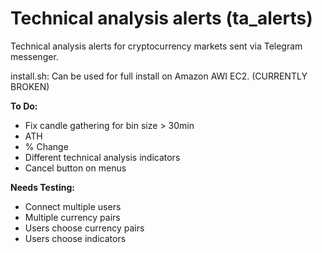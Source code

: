 # Technical analysis alerts (ta_alerts)
Technical analysis alerts for cryptocurrency markets sent via Telegram messenger.

install.sh: Can be used for full install on Amazon AWI EC2. (CURRENTLY BROKEN)

<b>To Do:</b>
- Fix candle gathering for bin size > 30min
- ATH
- % Change
- Different technical analysis indicators
- Cancel button on menus

<b>Needs Testing:</b>
- Connect multiple users
- Multiple currency pairs
- Users choose currency pairs
- Users choose indicators